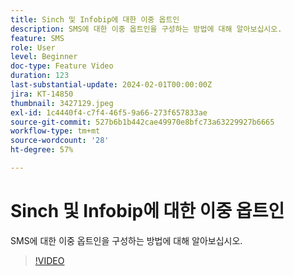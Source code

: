 ```yaml
---
title: Sinch 및 Infobip에 대한 이중 옵트인
description: SMS에 대한 이중 옵트인을 구성하는 방법에 대해 알아보십시오.
feature: SMS
role: User
level: Beginner
doc-type: Feature Video
duration: 123
last-substantial-update: 2024-02-01T00:00:00Z
jira: KT-14850
thumbnail: 3427129.jpeg
exl-id: 1c4440f4-c7f4-46f5-9a66-273f657833ae
source-git-commit: 527b6b1b442cae49970e8bfc73a63229927b6665
workflow-type: tm+mt
source-wordcount: '28'
ht-degree: 57%

---
```


# Sinch 및 Infobip에 대한 이중 옵트인

SMS에 대한 이중 옵트인을 구성하는 방법에 대해 알아보십시오.

>[!VIDEO](https://video.tv.adobe.com/v/3440286/?learn=on&captions=kor)
